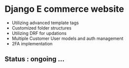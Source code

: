 # Django E commerce website

- Utilizing advanced template tags
- Customized folder structures
- Utilizing DRF for updations
- Multiple Customer User models and auth management
- 2FA implementation

## Status : ongoing ...

